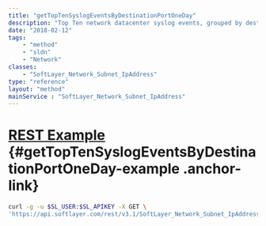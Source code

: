 ```yaml
---
title: "getTopTenSyslogEventsByDestinationPortOneDay"
description: "Top Ten network datacenter syslog events, grouped by destination port, for the last 24 hours"
date: "2018-02-12"
tags:
    - "method"
    - "sldn"
    - "Network"
classes:
    - "SoftLayer_Network_Subnet_IpAddress"
type: "reference"
layout: "method"
mainService : "SoftLayer_Network_Subnet_IpAddress"
---
```


# [REST Example](#getTopTenSyslogEventsByDestinationPortOneDay-example) <a href="/article/rest/"><i class="fas fa-question"></i></a> {#getTopTenSyslogEventsByDestinationPortOneDay-example .anchor-link} 
```bash
curl -g -u $SL_USER:$SL_APIKEY -X GET \
'https://api.softlayer.com/rest/v3.1/SoftLayer_Network_Subnet_IpAddress/{SoftLayer_Network_Subnet_IpAddressID}/getTopTenSyslogEventsByDestinationPortOneDay'
```
